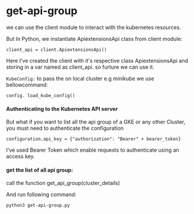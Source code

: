 # get-api-group

we can use the client module to interact with the kubernetes resources. 

But In Python, we instantiate ApiextensionsApi class from client module:

`client_api = client.ApiextensionsApi()`         

Here I've created the client with it's respective class ApiextensionsApi
and storing in a var named as client_api. so furture we can use it.

`KubeConfig:` to pass the on local cluster e.g minikube we use bellowcommand: 

`config. load_kube_config()`

#### Authenticating to the Kubernetes API server

But what if you want to list all the api group of a GKE or any other  Cluster, you must need to authenticate the configuration

`configuration.api_key = {"authorization": "Bearer" + bearer_token}` 

I've used Bearer Token which enable requests to authenticate using an access key.

#### get the list of all api group:

call the function get_api_group(cluster_details)

And run following command:

`python3 get-api-group.py`

